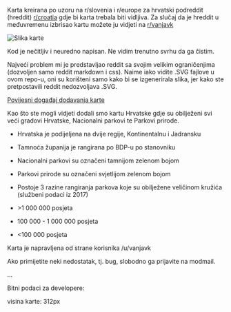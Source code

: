Karta kreirana po uzoru na r/slovenia i r/europe za hrvatski podreddit (hreddit) [r/croatia](https://www.reddit.com/r/croatia/) gdje bi karta trebala biti vidljiva. Za slučaj da je hreddit u međuvremenu izbrisao kartu možete ju vidjeti na [r/vanjavk](https://www.reddit.com/r/vanjavk/)

![Slika karte](https://i.imgur.com/gHjoAZg.png)

Kod je nečitljiv i neuredno napisan. Ne vidim trenutno svrhu da ga čistim.

Najveći problem mi je predstavljao reddit sa svojim velikim ograničenjima (dozvoljen samo reddit markdown i css). Naime iako vidite .SVG fajlove u ovom repo-u, oni su korišteni samo kako bi se izgenerirala slika, jer kako ste pretpostavili reddit nedozvoljava .SVG.

[Povijesni događaj dodavanja karte](https://www.reddit.com/r/croatia/comments/a5tpme/dodana_karta_hrvatske/)

Kao što ste mogli vidjeti dodali smo kartu Hrvatske gdje su obilježeni svi veći gradovi Hrvatske, Nacionalni parkovi te Parkovi prirode.
- Hrvatska je podijeljena na dvije regije, Kontinentalnu i Jadransku
- Tamnoća županija je rangirana po BDP-u po stanovniku
- Nacionalni parkovi su označeni tamnijom zelenom bojom
- Parkovi prirode su označeni svjetlijom zelenom bojom
- Postoje 3 razine rangiranja parkova koje su obilježene veličinom kružića (službeni podaci iz 2017)

 - \>1 000 000 posjeta
 - 100 000 - 1 000 000 posjeta
 - <100 000 posjeta

Karta je napravljena od strane korisnika /u/vanjavk

Ako primijetite neki nedostatak, tj. bug, slobodno ga prijavite na modmail.

...

Bitni podaci za developere:

visina karte: 312px
